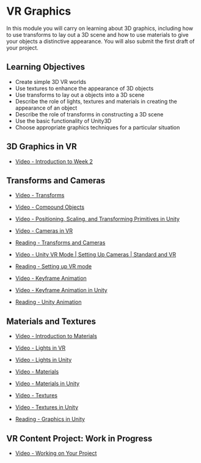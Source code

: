 # VR Graphics

In this module you will carry on learning about 3D graphics, including how to use transforms to lay out a 3D scene and how to use materials to give your objects a distinctive appearance. You will also submit the first draft of your project.

## Learning Objectives

- Create simple 3D VR worlds
- Use textures to enhance the appearance of 3D objects
- Use transforms to lay out a objects into a 3D scene
- Describe the role of lights, textures and materials in creating the appearance of an object
- Describe the role of transforms in constructing a 3D scene
- Use the basic functionality of Unity3D
- Choose appropriate graphics techniques for a particular situation

## 3D Graphics in VR

- [Video - Introduction to Week 2](https://www.coursera.org/learn/3d-models-virtual-reality/lecture/EinLD/introduction-to-week-2)

## Transforms and Cameras

- [Video - Transforms](https://www.coursera.org/learn/3d-models-virtual-reality/lecture/mG8wE/transforms)

- [Video - Compound Objects](https://www.coursera.org/learn/3d-models-virtual-reality/lecture/wLLSE/compound-objects)

- [Video - Positioning, Scaling, and Transforming Primitives in Unity](https://www.coursera.org/learn/3d-models-virtual-reality/lecture/C8VR7/positioning-scaling-and-transforming-primitives-in-unity)

- [Video - Cameras in VR](https://www.coursera.org/learn/3d-models-virtual-reality/lecture/9oCCG/cameras-in-vr)

- [Reading - Transforms and Cameras](https://www.coursera.org/learn/3d-models-virtual-reality/supplement/SkwM4/transforms-and-cameras)

- [Video - Unity VR Mode | Setting Up Cameras | Standard and VR](https://www.coursera.org/learn/3d-models-virtual-reality/lecture/PkdQi/unity-vr-mode-setting-up-cameras-standard-and-vr)

- [Reading - Setting up VR mode](https://www.coursera.org/learn/3d-models-virtual-reality/supplement/HJeBJ/setting-up-vr-mode)

- [Video - Keyframe Animation](https://www.coursera.org/learn/3d-models-virtual-reality/lecture/nVPFc/keyframe-animation)

- [Video - Keyframe Animation in Unity](https://www.coursera.org/learn/3d-models-virtual-reality/lecture/oqwbN/keyframe-animation-in-unity)

- [Reading - Unity Animation](https://www.coursera.org/learn/3d-models-virtual-reality/supplement/sZU4h/unity-animation)

## Materials and Textures

- [Video - Introduction to Materials](https://www.coursera.org/learn/3d-models-virtual-reality/lecture/RwJZv/introduction-to-materials)

- [Video - Lights in VR](https://www.coursera.org/learn/3d-models-virtual-reality/lecture/BfsGs/lights-in-vr)

- [Video - Lights in Unity](https://www.coursera.org/learn/3d-models-virtual-reality/lecture/3HPrs/lights-in-unity)

- [Video - Materials](https://www.coursera.org/learn/3d-models-virtual-reality/lecture/etUuk/materials)

- [Video - Materials in Unity](https://www.coursera.org/learn/3d-models-virtual-reality/lecture/1iljk/materials-in-unity)

- [Video - Textures](https://www.coursera.org/learn/3d-models-virtual-reality/lecture/9ExxU/textures)

- [Video - Textures in Unity](https://www.coursera.org/learn/3d-models-virtual-reality/lecture/uHYNn/textures-in-unity)

- [Reading - Graphics in Unity](https://www.coursera.org/learn/3d-models-virtual-reality/supplement/fSSHI/graphics-in-unity)

## VR Content Project: Work in Progress

- [Video - Working on Your Project](https://www.coursera.org/learn/3d-models-virtual-reality/lecture/KyQS9/working-on-your-project)